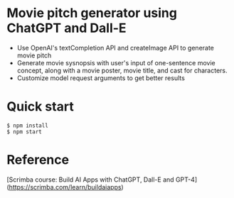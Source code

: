 # Movie pitch generator using ChatGPT and Dall-E

- Use OpenAI's textCompletion API and createImage API to generate movie pitch
- Generate movie sysnopsis with user's input of one-sentence movie concept, along with a movie poster, movie title, and cast for characters.
- Customize model request arguments to get better results

# Quick start

```
$ npm install
$ npm start
```

# Reference

[Scrimba course: Build AI Apps with ChatGPT, Dall-E and GPT-4] (https://scrimba.com/learn/buildaiapps)
